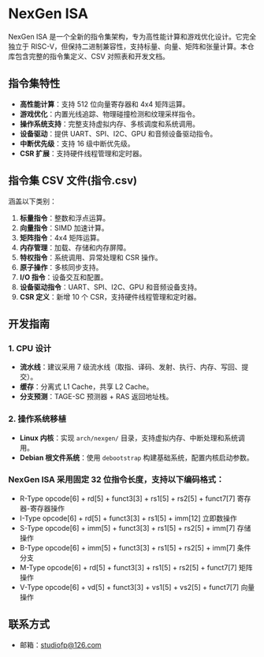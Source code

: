 # NexGen ISA

NexGen ISA 是一个全新的指令集架构，专为高性能计算和游戏优化设计。它完全独立于 RISC-V，但保持二进制兼容性，支持标量、向量、矩阵和张量计算。本仓库包含完整的指令集定义、CSV 对照表和开发文档。

## 指令集特性

- **高性能计算**：支持 512 位向量寄存器和 4x4 矩阵运算。
- **游戏优化**：内置光线追踪、物理碰撞检测和纹理采样指令。
- **操作系统支持**：完整支持虚拟内存、多核调度和系统调用。
- **设备驱动**：提供 UART、SPI、I2C、GPU 和音频设备驱动指令。
- **中断优先级**：支持 16 级中断优先级。
- **CSR 扩展**：支持硬件线程管理和定时器。

## 指令集 CSV 文件(指令.csv)

涵盖以下类别：

1. **标量指令**：整数和浮点运算。
2. **向量指令**：SIMD 加速计算。
3. **矩阵指令**：4x4 矩阵运算。
4. **内存管理**：加载、存储和内存屏障。
5. **特权指令**：系统调用、异常处理和 CSR 操作。
6. **原子操作**：多核同步支持。
7. **I/O 指令**：设备交互和配置。
8. **设备驱动指令**：UART、SPI、I2C、GPU 和音频设备支持。
9. **CSR 定义**：新增 10 个 CSR，支持硬件线程管理和定时器。

## 开发指南

### 1. CPU 设计

- **流水线**：建议采用 7 级流水线（取指、译码、发射、执行、内存、写回、提交）。
- **缓存**：分离式 L1 Cache，共享 L2 Cache。
- **分支预测**：TAGE-SC 预测器 + RAS 返回地址栈。

### 2. 操作系统移植

- **Linux 内核**：实现 `arch/nexgen/` 目录，支持虚拟内存、中断处理和系统调用。
- **Debian 根文件系统**：使用 `debootstrap` 构建基础系统，配置内核启动参数。

### NexGen ISA 采用固定 32 位指令长度，支持以下编码格式：
- R-Type	opcode[6] + rd[5] + funct3[3] + rs1[5] + rs2[5] + funct7[7]	 寄存器-寄存器操作
- I-Type	opcode[6] + rd[5] + funct3[3] + rs1[5] + imm[12]	立即数操作
- S-Type	opcode[6] + imm[5] + funct3[3] + rs1[5] + rs2[5] + imm[7]	存储操作
- B-Type	opcode[6] + imm[5] + funct3[3] + rs1[5] + rs2[5] + imm[7]	条件分支
- M-Type	opcode[6] + rd[5] + funct3[3] + rs1[5] + rs2[5] + funct7[7]	矩阵操作
- V-Type	opcode[6] + vd[5] + funct3[3] + vs1[5] + vs2[5] + funct7[7]	向量操作

## 联系方式

- 邮箱：studiofp@126.com
